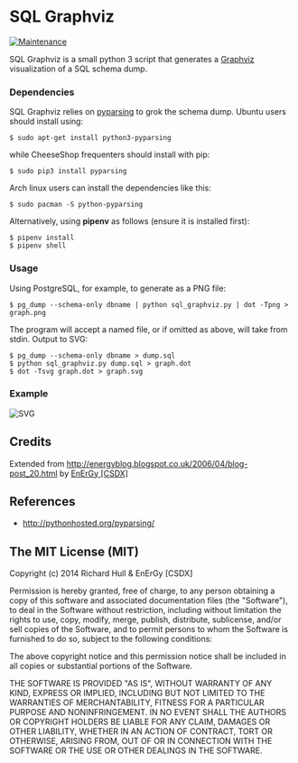 # SQL Graphviz
[![Maintenance](https://img.shields.io/maintenance/yes/2021.svg?maxAge=2592000)]()

SQL Graphviz is a small python 3 script that generates a [Graphviz](http://www.graphviz.org/)
visualization of a SQL schema dump.

### Dependencies

SQL Graphviz relies on [pyparsing](https://pypi.python.org/pypi/pyparsing/2.0.3) to grok
the schema dump. Ubuntu users should install using:

    $ sudo apt-get install python3-pyparsing

while CheeseShop frequenters should install with pip:

    $ sudo pip3 install pyparsing

Arch linux users can install the dependencies like this:

    $ sudo pacman -S python-pyparsing

Alternatively, using **pipenv** as follows (ensure it is installed first):

    $ pipenv install
    $ pipenv shell

### Usage

Using PostgreSQL, for example, to generate as a PNG file:

    $ pg_dump --schema-only dbname | python sql_graphviz.py | dot -Tpng > graph.png

The program will accept a named file, or if omitted as above, will take from stdin.
Output to SVG:

    $ pg_dump --schema-only dbname > dump.sql
    $ python sql_graphviz.py dump.sql > graph.dot
    $ dot -Tsvg graph.dot > graph.svg

### Example

![SVG](https://rawgithub.com/rm-hull/sql_graphviz/master/example.svg)

## Credits

Extended from http://energyblog.blogspot.co.uk/2006/04/blog-post_20.html by [EnErGy [CSDX]](https://www.blogger.com/profile/09096585177254790874)

## References

* http://pythonhosted.org/pyparsing/

## The MIT License (MIT)

Copyright (c) 2014 Richard Hull & EnErGy [CSDX]

Permission is hereby granted, free of charge, to any person obtaining a copy
of this software and associated documentation files (the "Software"), to deal
in the Software without restriction, including without limitation the rights
to use, copy, modify, merge, publish, distribute, sublicense, and/or sell
copies of the Software, and to permit persons to whom the Software is
furnished to do so, subject to the following conditions:

The above copyright notice and this permission notice shall be included in all
copies or substantial portions of the Software.

THE SOFTWARE IS PROVIDED "AS IS", WITHOUT WARRANTY OF ANY KIND, EXPRESS OR
IMPLIED, INCLUDING BUT NOT LIMITED TO THE WARRANTIES OF MERCHANTABILITY,
FITNESS FOR A PARTICULAR PURPOSE AND NONINFRINGEMENT. IN NO EVENT SHALL THE
AUTHORS OR COPYRIGHT HOLDERS BE LIABLE FOR ANY CLAIM, DAMAGES OR OTHER
LIABILITY, WHETHER IN AN ACTION OF CONTRACT, TORT OR OTHERWISE, ARISING FROM,
OUT OF OR IN CONNECTION WITH THE SOFTWARE OR THE USE OR OTHER DEALINGS IN THE
SOFTWARE.
